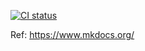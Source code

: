 <a href="https://github.com/Gamedev-org/gamedev-org.github.io/actions?query=workflow%3ACI"><img alt="CI status" src="https://github.com/Gamedev-org/gamedev-org.github.io/workflows/CI/badge.svg"></a>

Ref: https://www.mkdocs.org/
